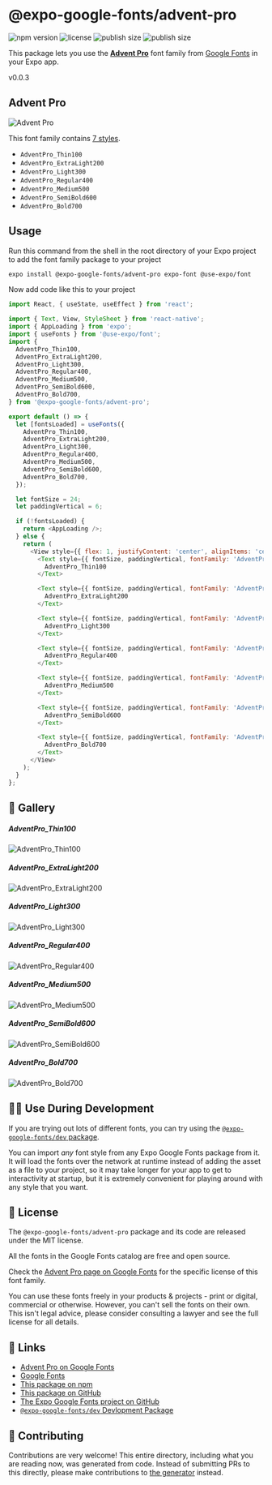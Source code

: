 # @expo-google-fonts/advent-pro

![npm version](https://flat.badgen.net/npm/v/@expo-google-fonts/advent-pro)
![license](https://flat.badgen.net/github/license/expo/google-fonts)
![publish size](https://flat.badgen.net/packagephobia/install/@expo-google-fonts/advent-pro)
![publish size](https://flat.badgen.net/packagephobia/publish/@expo-google-fonts/advent-pro)

This package lets you use the [**Advent Pro**](https://fonts.google.com/specimen/Advent+Pro) font family from [Google Fonts](https://fonts.google.com/) in your Expo app.

v0.0.3

## Advent Pro

![Advent Pro](./font-family.png)

This font family contains [7 styles](#-gallery).

- `AdventPro_Thin100`
- `AdventPro_ExtraLight200`
- `AdventPro_Light300`
- `AdventPro_Regular400`
- `AdventPro_Medium500`
- `AdventPro_SemiBold600`
- `AdventPro_Bold700`

## Usage

Run this command from the shell in the root directory of your Expo project to add the font family package to your project
```sh
expo install @expo-google-fonts/advent-pro expo-font @use-expo/font
```

Now add code like this to your project
```js
import React, { useState, useEffect } from 'react';

import { Text, View, StyleSheet } from 'react-native';
import { AppLoading } from 'expo';
import { useFonts } from '@use-expo/font';
import {
  AdventPro_Thin100,
  AdventPro_ExtraLight200,
  AdventPro_Light300,
  AdventPro_Regular400,
  AdventPro_Medium500,
  AdventPro_SemiBold600,
  AdventPro_Bold700,
} from '@expo-google-fonts/advent-pro';

export default () => {
  let [fontsLoaded] = useFonts({
    AdventPro_Thin100,
    AdventPro_ExtraLight200,
    AdventPro_Light300,
    AdventPro_Regular400,
    AdventPro_Medium500,
    AdventPro_SemiBold600,
    AdventPro_Bold700,
  });

  let fontSize = 24;
  let paddingVertical = 6;

  if (!fontsLoaded) {
    return <AppLoading />;
  } else {
    return (
      <View style={{ flex: 1, justifyContent: 'center', alignItems: 'center' }}>
        <Text style={{ fontSize, paddingVertical, fontFamily: 'AdventPro_Thin100' }}>
          AdventPro_Thin100
        </Text>

        <Text style={{ fontSize, paddingVertical, fontFamily: 'AdventPro_ExtraLight200' }}>
          AdventPro_ExtraLight200
        </Text>

        <Text style={{ fontSize, paddingVertical, fontFamily: 'AdventPro_Light300' }}>
          AdventPro_Light300
        </Text>

        <Text style={{ fontSize, paddingVertical, fontFamily: 'AdventPro_Regular400' }}>
          AdventPro_Regular400
        </Text>

        <Text style={{ fontSize, paddingVertical, fontFamily: 'AdventPro_Medium500' }}>
          AdventPro_Medium500
        </Text>

        <Text style={{ fontSize, paddingVertical, fontFamily: 'AdventPro_SemiBold600' }}>
          AdventPro_SemiBold600
        </Text>

        <Text style={{ fontSize, paddingVertical, fontFamily: 'AdventPro_Bold700' }}>
          AdventPro_Bold700
        </Text>
      </View>
    );
  }
};

```

## 🔡 Gallery

##### AdventPro_Thin100
![AdventPro_Thin100](./4041ce69b488624d0653057137ff69ead9c9496be2059ede6a5056fd48780850.ttf.png)

##### AdventPro_ExtraLight200
![AdventPro_ExtraLight200](./20f54f798dd883fc2fab8294006f8201f1deed59b0abd0ad6c6864bb0062eb47.ttf.png)

##### AdventPro_Light300
![AdventPro_Light300](./23462d311ba53dbeac614ad5c99742d75264652538c2aaaea50fa3f9a37c1111.ttf.png)

##### AdventPro_Regular400
![AdventPro_Regular400](./c7084224aa15f7d31683e67bc3107aa12f725f4d20a10e9b65bbcec912162191.ttf.png)

##### AdventPro_Medium500
![AdventPro_Medium500](./21feddd6602a8e2daf17501cb32c4b27a26b6a357f3652ad357008c8a90f1646.ttf.png)

##### AdventPro_SemiBold600
![AdventPro_SemiBold600](./908b9b388605933b6e469878f17c52da7e2cd9cd6c4ec72a3e12aa5a9c3b9b79.ttf.png)

##### AdventPro_Bold700
![AdventPro_Bold700](./962b3ce8591b2ca225b23e65b3914233c576d21700e3f24c6b820230fe8424e0.ttf.png)


## 👩‍💻 Use During Development

If you are trying out lots of different fonts, you can try using the [`@expo-google-fonts/dev` package](https://github.com/expo/google-fonts/tree/master/font-packages/dev#readme).

You can import *any* font style from any Expo Google Fonts package from it. It will load the fonts
over the network at runtime instead of adding the asset as a file to your project, so it may take longer
for your app to get to interactivity at startup, but it is extremely convenient
for playing around with any style that you want.

## 📖 License

The `@expo-google-fonts/advent-pro` package and its code are released under the MIT license.

All the fonts in the Google Fonts catalog are free and open source.

Check the [Advent Pro page on Google Fonts](https://fonts.google.com/specimen/Advent+Pro) for the specific license of this font family.

You can use these fonts freely in your products & projects - print or digital, commercial or otherwise. However, you can't sell the fonts on their own. This isn't legal advice, please consider consulting a lawyer and see the full license for all details.

## 🔗 Links

- [Advent Pro on Google Fonts](https://fonts.google.com/specimen/Advent+Pro)
- [Google Fonts](https://fonts.google.com/)
- [This package on npm](https://www.npmjs.com/package/@expo-google-fonts/advent-pro)
- [This package on GitHub](https://github.com/expo/google-fonts/tree/master/font-packages/advent-pro)
- [The Expo Google Fonts project on GitHub](https://github.com/expo/google-fonts)
- [`@expo-google-fonts/dev` Devlopment Package](https://github.com/expo/google-fonts/tree/master/font-packages/dev)


## 🤝 Contributing

Contributions are very welcome! This entire directory, including what you are reading now, was generated from code. Instead of submitting PRs to this directly, please make contributions to [the generator](https://github.com/expo/google-fonts/tree/master/packages/generator) instead.
